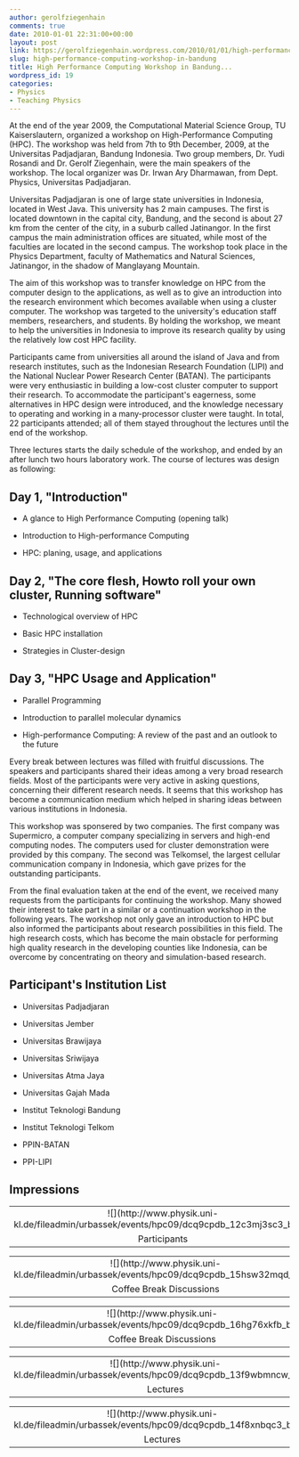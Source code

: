 ```yaml
---
author: gerolfziegenhain
comments: true
date: 2010-01-01 22:31:00+00:00
layout: post
link: https://gerolfziegenhain.wordpress.com/2010/01/01/high-performance-computing-workshop-in-bandung/
slug: high-performance-computing-workshop-in-bandung
title: High Performance Computing Workshop in Bandung...
wordpress_id: 19
categories:
- Physics
- Teaching Physics
---
```


At the end of the year 2009, the Computational Material Science Group, TU Kaiserslautern, organized a workshop on High-Performance Computing (HPC). The workshop was held from 7th to 9th December, 2009, at the Universitas Padjadjaran, Bandung Indonesia. Two group members, Dr. Yudi Rosandi and Dr. Gerolf Ziegenhain, were the main speakers of the workshop. The local organizer was Dr. Irwan Ary Dharmawan, from Dept. Physics, Universitas Padjadjaran.

Universitas Padjadjaran is one of large state universities in Indonesia, located in West Java. This university has 2 main campuses. The first is located downtown in the capital city, Bandung, and the second is about 27 km from the center of the city, in a suburb called Jatinangor. In the first campus the main administration offices are situated, while most of the faculties are located in the second campus. The workshop took place in the Physics Department, faculty of Mathematics and Natural Sciences, Jatinangor, in the shadow of Manglayang Mountain.

The aim of this workshop was to transfer knowledge on HPC from the computer design to the applications, as well as to give an introduction into the research environment which becomes available when using a cluster computer. The workshop was targeted to the university's education staff members, researchers, and students. By holding the workshop, we meant to help the universities in Indonesia to improve its research quality by using the relatively low cost HPC facility.

Participants came from universities all around the island of Java and from research institutes, such as the Indonesian Research Foundation (LIPI) and the National Nuclear Power Research Center (BATAN). The participants were very enthusiastic in building a low-cost cluster computer to support their research. To accommodate the participant's eagerness, some alternatives in HPC design were introduced, and the knowledge necessary to operating and working in a many-processor cluster were taught. In total, 22 participants attended; all of them stayed throughout the lectures until the end of the workshop.

Three lectures starts the daily schedule of the workshop, and ended by an after lunch two hours laboratory work. The course of lectures was design as following:


## Day 1, "Introduction"





	
  * A glance to High Performance Computing (opening talk)

	
  * Introduction to High-performance Computing

	
  * HPC: planing, usage, and applications




## Day 2, "The core flesh, Howto roll your own cluster, Running software"





	
  * Technological overview of HPC

	
  * Basic HPC installation

	
  * Strategies in Cluster-design




## Day 3, "HPC Usage and Application"





	
  * Parallel Programming

	
  * Introduction to parallel molecular dynamics

	
  * High-performance Computing: A review of the past and an outlook to the future


Every break between lectures was filled with fruitful discussions. The speakers and participants shared their ideas among a very broad research fields. Most of the participants were very active in asking questions, concerning their different research needs. It seems that this workshop has become a communication medium which helped in sharing ideas between various institutions in Indonesia.

This workshop was sponsered by two companies. The first company was Supermicro, a computer company specializing in servers and high-end computing nodes. The computers used for cluster demonstration were provided by this company. The second was Telkomsel, the largest cellular communication company in Indonesia, which gave prizes for the outstanding participants.

From the final evaluation taken at the end of the event, we received many requests from the participants for continuing the workshop. Many showed their interest to take part in a similar or a continuation workshop in the following years. The workshop not only gave an introduction to HPC but also informed the participants about research possibilities in this field. The high research costs, which has become the main obstacle for performing high quality research in the developing counties like Indonesia, can be overcome by concentrating on theory and simulation-based research.


## 




## Participant's Institution List





	
  * Universitas Padjadjaran

	
  * Universitas Jember

	
  * Universitas Brawijaya

	
  * Universitas Sriwijaya

	
  * Universitas Atma Jaya

	
  * Universitas Gajah Mada

	
  * Institut Teknologi Bandung

	
  * Institut Teknologi Telkom

	
  * PPIN-BATAN

	
  * PPI-LIPI




## 




## Impressions


<table cellpadding="0" align="center" style="margin-left:auto;margin-right:auto;text-align:center;" cellspacing="0" class="tr-caption-container" >
<tbody >
<tr >

<td style="text-align:center;" >![](http://www.physik.uni-kl.de/fileadmin/urbassek/events/hpc09/dcq9cpdb_12c3mj3sc3_b.jpg)
</td>
</tr>
<tr >

<td style="text-align:center;" class="tr-caption" >Participants
</td>
</tr>
</tbody>
</table>
<table cellpadding="0" align="center" style="margin-left:auto;margin-right:auto;text-align:center;" cellspacing="0" class="tr-caption-container" >
<tbody >
<tr >

<td style="text-align:center;" >![](http://www.physik.uni-kl.de/fileadmin/urbassek/events/hpc09/dcq9cpdb_15hsw32mqd_b.jpg)
</td>
</tr>
<tr >

<td style="text-align:center;" class="tr-caption" >Coffee Break Discussions
</td>
</tr>
</tbody>
</table>
<table cellpadding="0" align="center" style="margin-left:auto;margin-right:auto;text-align:center;" cellspacing="0" class="tr-caption-container" >
<tbody >
<tr >

<td style="text-align:center;" >![](http://www.physik.uni-kl.de/fileadmin/urbassek/events/hpc09/dcq9cpdb_16hg76xkfb_b.jpg)
</td>
</tr>
<tr >

<td style="text-align:center;" class="tr-caption" >Coffee Break Discussions
</td>
</tr>
</tbody>
</table>



<table cellpadding="0" align="center" style="margin-left:auto;margin-right:auto;text-align:center;" cellspacing="0" class="tr-caption-container" >
<tbody >
<tr >

<td style="text-align:center;" >![](http://www.physik.uni-kl.de/fileadmin/urbassek/events/hpc09/dcq9cpdb_13f9wbmncw_b.jpg)
</td>
</tr>
<tr >

<td style="text-align:center;" class="tr-caption" >Lectures
</td>
</tr>
</tbody>
</table>
<table cellpadding="0" align="center" style="margin-left:auto;margin-right:auto;text-align:center;" cellspacing="0" class="tr-caption-container" >
<tbody >
<tr >

<td style="text-align:center;" >![](http://www.physik.uni-kl.de/fileadmin/urbassek/events/hpc09/dcq9cpdb_14f8xnbqc3_b.jpg)
</td>
</tr>
<tr >

<td style="text-align:center;" class="tr-caption" >Lectures
</td>
</tr>
</tbody>
</table>




